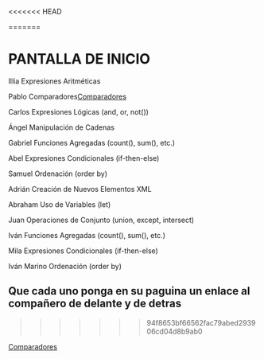<<<<<<< HEAD


=======
# PANTALLA DE INICIO #

Illia	        Expresiones Aritméticas

Pablo	        Comparadores[Comparadores](./PCB.md)

Carlos	        Expresiones Lógicas (and, or, not())

Ángel	        Manipulación de Cadenas

Gabriel	        Funciones Agregadas (count(), sum(), etc.)

Abel	        Expresiones Condicionales (if-then-else)

Samuel	        Ordenación (order by)

Adrián	        Creación de Nuevos Elementos XML

Abraham	        Uso de Variables (let)

Juan	        Operaciones de Conjunto (union, except, intersect)

Iván	        Funciones Agregadas (count(), sum(), etc.)

Mila	        Expresiones Condicionales (if-then-else)

Iván Marino	    Ordenación (order by)


## Que cada uno ponga en su paguina un enlace al compañero de delante y de detras
>>>>>>> 94f8653bf66562fac79abed293906cd04d8b9ab0

[Comparadores](./PCB.md)